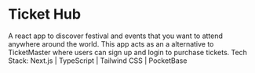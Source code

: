 # Ticket Hub
A react app to discover festival and events that you want to attend anywhere around the world. 
This app acts as an a alternative to TicketMaster where users can sign up and login to purchase tickets.
Tech Stack: Next.js | TypeScript | Tailwind CSS | PocketBase
